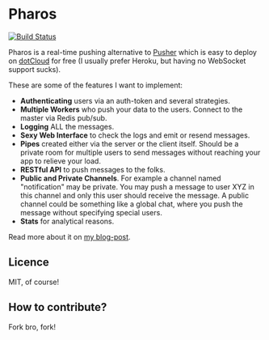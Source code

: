 # Pharos #
[![Build Status](https://secure.travis-ci.org/philipp-spiess/pharos.png?branch=master)](http://travis-ci.org/philipp-spiess/pharos)

Pharos is a real-time pushing alternative to [Pusher](http://pusher.com/) which is easy to deploy on [dotCloud](https://www.dotcloud.com/) for free (I usually prefer Heroku, but having no WebSocket support sucks).

These are some of the features I want to implement:

- **Authenticating** users via an auth-token and several strategies.
- **Multiple Workers** who push your data to the users. Connect to the master via Redis pub/sub.
- **Logging** ALL the messages.
- **Sexy Web Interface** to check the logs and emit or resend messages.
- **Pipes** created either via the server or the client itself. Should be a private room for multiple users to send messages without reaching your app to relieve your load.
- **RESTful API** to push messages to the folks.
- **Public and Private Channels**. For example a channel named "notification" may be private. You may push a message to user XYZ in this channel and only this user should receive the message. A public channel could be something like a global chat, where you push the message without specifying special users.
- **Stats** for analytical reasons.

Read more about it on [my blog-post](http://philippspiess.com/pharos/).

## Licence

MIT, of course!

## How to contribute?

Fork bro, fork!
